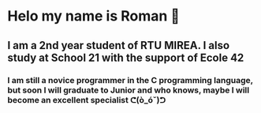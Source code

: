 # Helo my name is Roman 👋
## I am a 2nd year student of RTU MIREA. I also study at School 21 with the support of Ecole 42
### I am still a novice programmer in the C programming language, but soon I will graduate to Junior and who knows, maybe I will become an excellent specialist ᕦ(ò_óˇ)ᕤ

<!--
**lmistie/lmistie** is a ✨ _special_ ✨ repository because its `README.md` (this file) appears on your GitHub profile.

Here are some ideas to get you started:

- 🔭 I’m currently working on ...
- 🌱 I’m currently learning ...
- 👯 I’m looking to collaborate on ...
- 🤔 I’m looking for help with ...
- 💬 Ask me about ...
- 📫 How to reach me: ...
- 😄 Pronouns: ...
- ⚡ Fun fact: ...
-->
